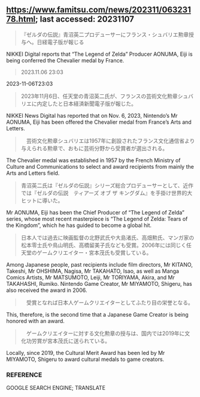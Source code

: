 ## https://www.famitsu.com/news/202311/06323178.html; last accessed: 20231107

> 『ゼルダの伝説』青沼英二プロデューサーにフランス・シュバリエ勲章授与へ。日経電子版が報じる

NIKKEI Digital reports that “The Legend of Zelda” Producer AONUMA, Eiji is being conferred the Chevalier medal by France. 

> 2023.11.06 23:03

2023-11-06T23:03

> 2023年11月6日、任天堂の青沼英二氏が、フランスの芸術文化勲章シュバリエに内定したと日本経済新聞電子版が報じた。

NIKKEI News Digital has reported that on Nov. 6, 2023, Nintendo’s Mr AONUMA, Eiji has been offered the Chevalier medal from France’s Arts and Letters.

>　芸術文化勲章シュバリエは1957年に創設されたフランス文化通信省より与えられる勲章で、おもに芸術分野から受賞者が選出される。

The Chevalier medal was established in 1957 by the French Ministry of Culture and Communications to select and award recipients from mainly the Arts and Letters field.

> 青沼英二氏は『ゼルダの伝説』シリーズ総合プロデューサーとして、近作では『ゼルダの伝説　ティアーズ オブ ザ キングダム』を手掛け世界的大ヒットに導いた。

Mr AONUMA, Eiji has been the Chief Producer of “The Legend of Zelda” series, whose most recent masterpiece is “The Legend of Zelda: Tears of the Kingdom”, which he has guided to become a global hit.

> 日本人では過去に映画監督の北野武氏や大島渚氏、高畑勲氏、マンガ家の松本零士氏や鳥山明氏、高橋留美子氏なども受賞。2006年には同じく任天堂のゲームクリエイター・宮本茂氏も受賞している。

Among Japanese people, past recipients include film directors, Mr KITANO, Takeshi, Mr OHSHIMA, Nagisa, Mr TAKAHATO, Isao, as well as Manga Comics Artists, Mr MATSUMOTO, Leiji, Mr TORIYAMA, Akira, and Mr TAKAHASHI, Rumiko. Nintendo Game Creator, Mr MIYAMOTO, Shigeru, has also received the award in 2006.

>　受賞となれば日本人ゲームクリエイターとしてふたり目の栄誉となる。

This, therefore, is the second time that a Japanese Game Creator is being honored with an award.

>　ゲームクリエイターに対する文化勲章の授与は、国内では2019年に文化功労賞が宮本茂氏に送られている。

Locally, since 2019, the Cultural Merit Award has been led by Mr MIYAMOTO, Shigeru to award cultural medals to game creators.

### REFERENCE

GOOGLE SEARCH ENGINE; TRANSLATE
